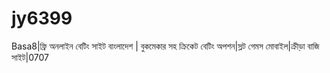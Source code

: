# jy6399
Basa8|ফ্রি অনলাইন বেটিং সাইট বাংলাদেশ | বুকমেকার সহ ক্রিকেট বেটিং অপশন|স্লট গেমস মোবাইল|ক্রীড়া বাজি সাইট|0707
